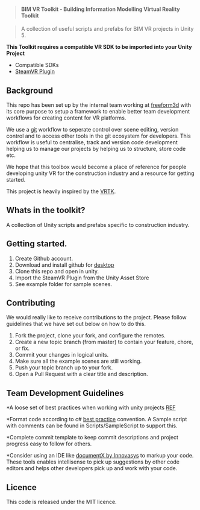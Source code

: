 > #### BIM VR Toolkit - Building Information Modelling Virtual Reality Toolkit

> A collection of useful scripts and prefabs for BIM VR projects in Unity 5.

**This Toolkit requires a compatible VR SDK to be imported into your Unity Project**

  * Compatible SDKs
   * [SteamVR Plugin]


## Background

This repo has been set up by the internal team working at [freeform3d] with its core purpose to setup a framework to enable better team development workflows for creating content for VR platforms.

We use a [git] workflow to seperate control over scene editing, version control and to access other tools in the git ecosystem for developers. This workflow is useful to centralise, track and version code development helping us to manage our projects by helping us to structure, store code etc.

We hope that this toolbox would become a place of reference for people developing unity VR for the construction industry and a resource for getting started.

This project is heavily inspired by the [VRTK].


## Whats in the toolkit?

A collection of Unity scripts and prefabs specific to construction industry.


## Getting started.

1. Create Github account.
2. Download and install github for [desktop]
3. Clone this repo and open in unity.
4. Import the SteamVR Plugin from the Unity Asset Store
5. See example folder for sample scenes.


## Contributing

We would really like to receive contributions to the project. Please follow guidelines that we have set out below on how to do this.

1. Fork the project, clone your fork, and configure the remotes.
2. Create a new topic branch (from master) to contain your feature, chore, or fix.
3. Commit your changes in logical units.
4. Make sure all the example scenes are still working.
5. Push your topic branch up to your fork.
6. Open a Pull Request with a clear title and description.



## Team Development Guidelines

*A loose set of best practices when working with unity projects [REF]

*Format code according to c# [best practice] convention. A Sample script with comments can be found in Scripts/SampleScript to support this.

*Complete commit template to keep commit descriptions and project progress easy to follow for others.

*Consider using an IDE like [documentX by Innovasys] to markup your code. These tools enables intellisense to pick up suggestions by other code editors and helps other developers pick up and work with your code.


## Licence
This code is released under the MIT licence.

[SteamVR Plugin]: https://www.assetstore.unity3d.com/en/#!/content/32647
[freeform3d]: http://www.freeform3d.co.uk/
[git]: https://guides.github.com/introduction/flow/
[VRTK]: https://github.com/thestonefox/VRTK
[desktop]: https://desktop.github.com/
[REF]: http://www.glenstevens.ca/unity3d-best-practices/
[best practice]: http://wiki.unity3d.com/index.php/Csharp_Coding_Guidelines
[documentX by Innovasys]: http://www.innovasys.com/product/dx/csdocumentation
